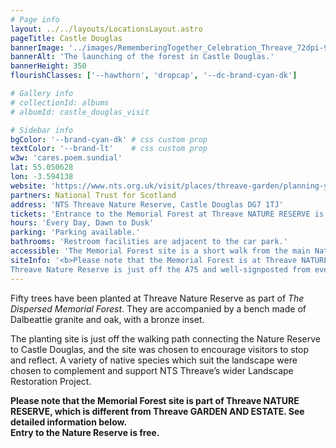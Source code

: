 ```yaml
---
# Page info
layout: ../../layouts/LocationsLayout.astro
pageTitle: Castle Douglas
bannerImage: '../images/RememberingTogether_Celebration_Threave_72dpi-99(edit).jpg'
bannerAlt: 'The launching of the forest in Castle Douglas.'
bannerHeight: 350
flourishClasses: ['--hawthorn', 'dropcap', '--dc-brand-cyan-dk']

# Gallery info
# collectionId: albums
# albumId: castle_douglas_visit

# Sidebar info
bgColor: '--brand-cyan-dk' # css custom prop
textColor: '--brand-lt'    # css custom prop
w3w: 'cares.poem.sundial'
lat: 55.050628
lon: -3.594138
website: 'https://www.nts.org.uk/visit/places/threave-garden/planning-your-visit'
partners: National Trust for Scotland
address: 'NTS Threave Nature Reserve, Castle Douglas DG7 1TJ'
tickets: 'Entrance to the Memorial Forest at Threave NATURE RESERVE is Free.'
hours: 'Every Day, Dawn to Dusk'
parking: 'Parking available.'
bathrooms: 'Restroom facilities are adjacent to the car park.'
accessible: 'The Memorial Forest site is a short walk from the main Nature Reserve car park, visible as you arrive by car on the right hand side. From the car park, access is via a level gravel path. Please visit the <a href="https://www.nts.org.uk/visit/places/threave-garden/planning-your-visit">Threave Nature Reserve</a> website or contact them on <a href="tel:01556502575">01556 502575</a> for more information.'
siteInfo: '<b>Please note that the Memorial Forest is at Threave NATURE RESERVE, which is different from Threave GARDEN AND ESTATE. Entry to the Nature Reserve is free.</b><br/>
Threave Nature Reserve is just off the A75 and well-signposted from every direction. The road to the nature reserve is directly opposite the B736 roundabout – follow the signs for Kelton Mains or Threave Castle.'
---
```


Fifty trees have been planted at Threave Nature Reserve as part of <i>The Dispersed Memorial Forest</i>. They are accompanied by a bench made of Dalbeattie granite and oak, with a bronze inset.

The planting site is just off the walking path connecting the Nature Reserve to Castle Douglas, and the site was chosen to  encourage visitors to stop and reflect. A variety of native species which suit the landscape were chosen to complement and support NTS Threave’s wider Landscape Restoration Project.

__Please note that the Memorial Forest site is part of Threave NATURE RESERVE, which is different from Threave GARDEN AND ESTATE. See detailed information below. <br>Entry to the Nature Reserve is free.__

<!-- <a class="link" href='../events/castle-douglas'><b>See also: </b>Events at the Castle Douglas site.</a> -->
